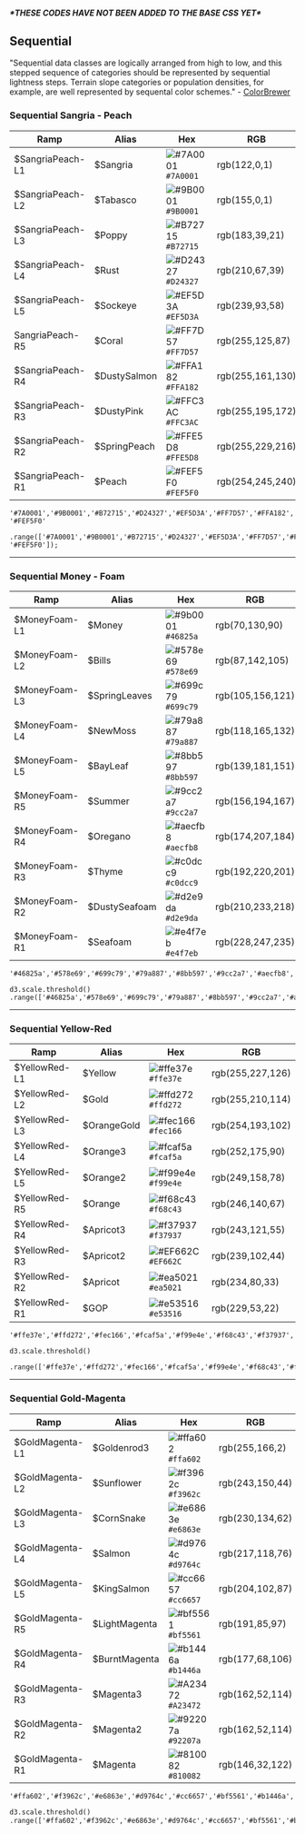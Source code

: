 ##### \*THESE CODES HAVE NOT BEEN ADDED TO THE BASE CSS YET\*

## Sequential

"Sequential data classes are logically arranged from high to low, and this stepped sequence of categories should be represented by sequential lightness steps. Terrain slope categories or population densities, for example, are well represented by sequental color schemes." - [ColorBrewer](https://web.natur.cuni.cz/~langhamr/lectures/vtfg1/mapinfo_2/barvy/colors.html)

### Sequential Sangria - Peach

| Ramp | Alias | Hex | RGB |
| --- | --- | --- | --- |
| $SangriaPeach-L1 | $Sangria | ![\#7A0001](https://placehold.it/15/7A0001/000000?text=+) `#7A0001` | rgb\(122,0,1\) |
| $SangriaPeach-L2 | $Tabasco | ![\#9B0001](https://placehold.it/15/af2311/000000?text=+) `#9B0001` | rgb\(155,0,1\) |
| $SangriaPeach-L3 | $Poppy | ![\#B72715](https://placehold.it/15/B72715/000000?text=+) `#B72715` | rgb\(183,39,21\) |
| $SangriaPeach-L4 | $Rust | ![\#D24327](https://placehold.it/15/D24327/000000?text=+) `#D24327` | rgb\(210,67,39\) |
| $SangriaPeach-L5 | $Sockeye | ![\#EF5D3A](https://placehold.it/15/EF5D3A/000000?text=+) `#EF5D3A` | rgb\(239,93,58\) |
| SangriaPeach-R5 | $Coral | ![\#FF7D57](https://placehold.it/15/FF7D57/000000?text=+) `#FF7D57` | rgb\(255,125,87\) |
| $SangriaPeach-R4 | $DustySalmon | ![\#FFA182](https://placehold.it/15/FFA182/000000?text=+) `#FFA182` | rgb\(255,161,130\) |
| $SangriaPeach-R3 | $DustyPink | ![\#FFC3AC](https://placehold.it/15/FFC3AC/000000?text=+) `#FFC3AC` | rgb\(255,195,172\) |
| $SangriaPeach-R2 | $SpringPeach | ![\#FFE5D8](https://placehold.it/15/FFE5D8/000000?text=+) `#FFE5D8` | rgb\(255,229,216\) |
| $SangriaPeach-R1 | $Peach | ![\#FEF5F0](https://placehold.it/15/FEF5F0/000000?text=+) `#FEF5F0` | rgb\(254,245,240\) |

```
'#7A0001','#9B0001','#B72715','#D24327','#EF5D3A','#FF7D57','#FFA182','#FFC3AC','#FFC3AC','#FFE5D8', '#FEF5F0'
```

```d3.scale.threshold\(\)
.range(['#7A0001','#9B0001','#B72715','#D24327','#EF5D3A','#FF7D57','#FFA182','#FFC3AC','#FFC3AC','#FFE5D8', '#FEF5F0']);
```

---

### Sequential Money - Foam

| Ramp | Alias | Hex | RGB |
| --- | --- | --- | --- |
| $MoneyFoam-L1 | $Money | ![\#9b0001](https://placehold.it/15/46825a/000000?text=+) `#46825a` | rgb\(70,130,90\) |
| $MoneyFoam-L2 | $Bills | ![\#578e69](https://placehold.it/15/578e69/000000?text=+) `#578e69` | rgb\(87,142,105\) |
| $MoneyFoam-L3 | $SpringLeaves | ![\#699c79](https://placehold.it/15/699c79/000000?text=+) `#699c79` | rgb\(105,156,121\) |
| $MoneyFoam-L4 | $NewMoss | ![\#79a887](https://placehold.it/15/79a887/000000?text=+) `#79a887` | rgb\(118,165,132\) |
| $MoneyFoam-L5 | $BayLeaf | ![\#8bb597](https://placehold.it/15/8bb597/000000?text=+) `#8bb597` | rgb\(139,181,151\) |
| $MoneyFoam-R5 | $Summer | ![\#9cc2a7](https://placehold.it/15/9cc2a7/000000?text=+) `#9cc2a7` | rgb\(156,194,167\) |
| $MoneyFoam-R4 | $Oregano | ![\#aecfb8](https://placehold.it/15/aecfb8/000000?text=+) `#aecfb8` | rgb\(174,207,184\) |
| $MoneyFoam-R3 | $Thyme | ![\#c0dcc9](https://placehold.it/15/c0dcc9/000000?text=+) `#c0dcc9` | rgb\(192,220,201\) |
| $MoneyFoam-R2 | $DustySeafoam | ![\#d2e9da](https://placehold.it/15/d2e9da/000000?text=+) `#d2e9da` | rgb\(210,233,218\) |
| $MoneyFoam-R1 | $Seafoam | ![\#e4f7eb](https://placehold.it/15/e4f7eb/000000?text=+) `#e4f7eb` | rgb\(228,247,235\) |

```
'#46825a','#578e69','#699c79','#79a887','#8bb597','#9cc2a7','#aecfb8','#c0dcc9','#d2e9da','#e4f7eb'
```

```
d3.scale.threshold()    .range(['#46825a','#578e69','#699c79','#79a887','#8bb597','#9cc2a7','#aecfb8','#c0dcc9','#d2e9da','#e4f7eb']);
```

---

### Sequential Yellow-Red

| Ramp | Alias | Hex | RGB |
| --- | --- | --- | --- |
| $YellowRed-L1 | $Yellow | ![\#ffe37e](https://placehold.it/15/ffe37e/000000?text=+) `#ffe37e` | rgb\(255,227,126\) |
| $YellowRed-L2 | $Gold | ![\#ffd272](https://placehold.it/15/ffd272/000000?text=+) `#ffd272` | rgb\(255,210,114\) |
| $YellowRed-L3 | $OrangeGold | ![\#fec166](https://placehold.it/15/fec166/000000?text=+) `#fec166` | rgb\(254,193,102\) |
| $YellowRed-L4 | $Orange3 | ![\#fcaf5a](https://placehold.it/15/fcaf5a/000000?text=+) `#fcaf5a` | rgb\(252,175,90\) |
| $YellowRed-L5 | $Orange2 | ![\#f99e4e](https://placehold.it/15/f99e4e/000000?text=+) `#f99e4e` | rgb\(249,158,78\) |
| $YellowRed-R5 | $Orange | ![\#f68c43](https://placehold.it/15/f68c43/000000?text=+) `#f68c43` | rgb\(246,140,67\) |
| $YellowRed-R4 | $Apricot3 | ![\#f37937](https://placehold.it/15/f37937/000000?text=+) `#f37937` | rgb\(243,121,55\) |
| $YellowRed-R3 | $Apricot2 | ![\#EF662C](https://placehold.it/15/EF662C/000000?text=+) `#EF662C` | rgb\(239,102,44\) |
| $YellowRed-R2 | $Apricot | ![\#ea5021](https://placehold.it/15/ea5021/000000?text=+) `#ea5021` | rgb\(234,80,33\) |
| $YellowRed-R1 | $GOP | ![\#e53516](https://placehold.it/15/e53516/000000?text=+) `#e53516` | rgb\(229,53,22\) |

```
'#ffe37e','#ffd272','#fec166','#fcaf5a','#f99e4e','#f68c43','#f37937','#ef662c','#ea5021','#e53516'
```

```
d3.scale.threshold()
    .range(['#ffe37e','#ffd272','#fec166','#fcaf5a','#f99e4e','#f68c43','#f37937','#ef662c','#ea5021','#e53516']);
```

---

### Sequential Gold-Magenta


| Ramp | Alias | Hex | RGB |
| --- | --- | --- | --- |
| $GoldMagenta-L1 | $Goldenrod3 | ![\#ffa602](https://placehold.it/15/ffa602/000000?text=+) `#ffa602` | rgb\(255,166,2\) |
| $GoldMagenta-L2 | $Sunflower | ![\#f3962c](https://placehold.it/15/f3962c/000000?text=+) `#f3962c` | rgb\(243,150,44\) |
| $GoldMagenta-L3 | $CornSnake | ![\#e6863e](https://placehold.it/15/e6863e/000000?text=+) `#e6863e` | rgb\(230,134,62\) |
| $GoldMagenta-L4 | $Salmon | ![\#d9764c](https://placehold.it/15/d9764c/000000?text=+) `#d9764c` | rgb\(217,118,76\) |
| $GoldMagenta-L5 | $KingSalmon | ![\#cc6657](https://placehold.it/15/cc6657/000000?text=+) `#cc6657` | rgb\(204,102,87\) |
| $GoldMagenta-R5 | $LightMagenta | ![\#bf5561](https://placehold.it/15/bf5561/000000?text=+) `#bf5561` | rgb\(191,85,97\) |
| $GoldMagenta-R4 | $BurntMagenta | ![\#b1446a](https://placehold.it/15/b1446a/000000?text=+) `#b1446a` | rgb\(177,68,106\) |
| $GoldMagenta-R3 | $Magenta3 | ![\#A23472](https://placehold.it/15/A23472/000000?text=+) `#A23472` | rgb\(162,52,114\) |
| $GoldMagenta-R2 | $Magenta2 | ![\#92207a](https://placehold.it/15/92207a/000000?text=+) `#92207a` | rgb\(162,52,114\) |
| $GoldMagenta-R1 | $Magenta | ![\#810082](https://placehold.it/15/810082/000000?text=+) `#810082` | rgb\(146,32,122\) |

```html
'#ffa602','#f3962c','#e6863e','#d9764c','#cc6657','#bf5561','#b1446a','#a23472','#92207a','#810082'
```

```html
d3.scale.threshold()
.range(['#ffa602','#f3962c','#e6863e','#d9764c','#cc6657','#bf5561','#b1446a','#a23472','#92207a','#810082']);
```



